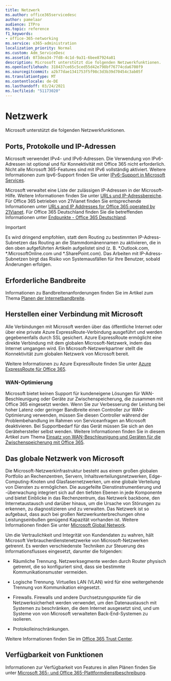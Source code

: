 ```yaml
---
title: Netzwerk
ms.author: office365servicedesc
author: pamelaar
audience: ITPro
ms.topic: reference
f1_keywords:
- office-365-networking
ms.service: o365-administration
localization_priority: Normal
ms.custom: Adm_ServiceDesc
ms.assetid: 073dea34-7fd8-4c1d-9a31-6bee87924a81
description: Microsoft unterstützt die folgenden Netzwerkfunktionen.
ms.openlocfilehash: 318437ce65c5ced55d42e798bf76774cda6708f9
ms.sourcegitcommit: a2b77dae1341753f5f98c3d3b39d70454c3ab05f
ms.translationtype: MT
ms.contentlocale: de-DE
ms.lasthandoff: 03/24/2021
ms.locfileid: "51173020"
---
```

# <a name="networking"></a>Netzwerk

Microsoft unterstützt die folgenden Netzwerkfunktionen.
  
## <a name="ports-protocols-and-ip-addresses"></a>Ports, Protokolle und IP-Adressen

Microsoft verwendet IPv4- und IPv6-Adressen. Die Verwendung von IPv6-Adressen ist optional und für Konnektivität mit Office 365 nicht erforderlich. Nicht alle Microsoft 365-Features sind mit IPv6 vollständig aktiviert. Weitere Informationen zum Ipv6-Support finden Sie unter [IPv6-Support in Microsoft Services](/office365/enterprise/ipv6-support).
  
Microsoft verwaltet eine Liste der zulässigen IP-Adressen in der Microsoft-Hilfe. Weitere Informationen finden Sie unter [URLs und IP-Adressbereiche](/office365/enterprise/urls-and-ip-address-ranges). Für Office 365 betrieben von 21Vianet finden Sie entsprechende Informationen unter [URLs and IP Addresses for Office 365 operated by 21Vianet](/office365/enterprise/managing-office-365-endpoints). Für Office 365 Deutschland finden Sie die betreffenden Informationen unter [Endpunkte - Office 365 Deutschland](https://support.office.com/article/Office-365-Germany-endpoints-8a113a50-0071-4155-bb8e-eba5a8dbd4c8).
  
> [!IMPORTANT]
> Es wird dringend empfohlen, statt dem Routing zu bestimmten IP-Adress-Subnetzen das Routing an die Stammdomänennamen zu aktivieren, die in den oben aufgeführten Artikeln aufgelistet sind (z. B. \*.Outlook.com, \*.MicrosoftOnline.com und \*.SharePoint.com). Das Arbeiten mit IP-Adress-Subnetzen birgt das Risiko von Systemausfällen für Ihre Benutzer, sobald Änderungen erfolgen. 
  
## <a name="bandwidth-requirements"></a>Erforderliche Bandbreite

Informationen zu Bandbreitenanforderungen finden Sie im Artikel zum Thema [Planen der Internetbandbreite](/office365/enterprise/network-planning-and-performance).
  
## <a name="connecting-to-microsoft"></a>Herstellen einer Verbindung mit Microsoft

Alle Verbindungen mit Microsoft werden über das öffentliche Internet oder über eine private Azure ExpressRoute-Verbindung ausgeführt und werden gegebenenfalls durch SSL gesichert. Azure ExpressRoute ermöglicht eine direkte Verbindung mit dem globalen Microsoft-Netzwerk, indem das Internet umgangen wird. Ein Microsoft-Netzwerkpartner stellt die Konnektivität zum globalen Netzwerk von Microsoft bereit.
  
Weitere Informationen zu Azure ExpressRoute finden Sie unter [Azure ExpressRoute für Office 365](/microsoft-365/enterprise/azure-expressroute).
  
### <a name="wan-accelerators"></a>WAN-Optimierung

Microsoft bietet keinen Support für kundeneigene Lösungen für WAN-Beschleunigung oder Geräte zur Zwischenspeicherung, die zusammen mit Office 365 eingesetzt werden. Wenn Sie zur Verbesserung der Leistung bei hoher Latenz oder geringer Bandbreite einen Controller zur WAN-Optimierung verwenden, müssen Sie diesen Controller während der Problembehandlung im Rahmen von Serviceanfragen an Microsoft deaktivieren. Bei Supportbedarf für das Gerät müssen Sie sich an den Gerätehersteller selbst wenden. Weitere Informationen finden Sie in diesem Artikel zum Thema [Einsatz von WAN-Beschleunigung und Geräten für die Zwischenspeicherung mit Office 365](https://support.microsoft.com/help/2690045/using-third-party-network-devices-or-solutions-with-office-365).
  
## <a name="the-global-microsoft-network"></a>Das globale Netzwerk von Microsoft

Die Microsoft-Netzwerkinfrastruktur besteht aus einem großen globalen Portfolio an Rechenzentren, Servern, Inhaltsverteilungsnetzwerken, Edge-Computing-Knoten und Glasfasernetzwerken, um eine globale Verteilung von Diensten zu ermöglichen. Die ausgefeilte Dienstinstrumentierung und -überwachung integriert sich auf den tiefsten Ebenen in jede Komponente und bietet Einblicke in das Rechenzentrum, das Netzwerk backbone, den Internetaustausch und darüber hinaus, um die Ursache von Störungen zu erkennen, zu diagnostizieren und zu verwalten. Das Netzwerk ist so aufgebaut, dass auch bei großen Netzwerkunterbrechungen ohne Leistungseinbußen genügend Kapazität vorhanden ist. Weitere Informationen finden Sie unter [Microsoft Global Network](/azure/networking/microsoft-global-network). 
  
Um die Vertraulichkeit und Integrität von Kundendaten zu wahren, hält Microsoft Verbraucherdienstenetzwerke von Microsoft-Netzwerken getrennt. Es werden verschiedenste Techniken zur Steuerung des Informationsflusses eingesetzt, darunter die folgenden:
  
- Räumliche Trennung. Netzwerksegmente werden durch Router physisch getrennt, die so konfiguriert sind, dass sie bestimmte Kommunikationsmuster vermeiden.
    
- Logische Trennung. Virtuelles LAN (VLAN) wird für eine weitergehende Trennung von Kommunikation eingesetzt.
    
- Firewalls. Firewalls und andere Durchsetzungspunkte für die Netzwerksicherheit werden verwendet, um den Datenaustausch mit Systemen zu beschränken, die dem Internet ausgesetzt sind, und um Systeme von von Microsoft verwalteten Back-End-Systemen zu isolieren. 
    
- Protokolleinschränkungen.
    
Weitere Informationen finden Sie im [Office 365 Trust Center](https://www.microsoft.com/trust-center). 
  
## <a name="feature-availability"></a>Verfügbarkeit von Funktionen

Informationen zur Verfügbarkeit von Features in allen Plänen finden Sie unter [Microsoft 365- und Office 365-Plattformdienstbeschreibung](office-365-platform-service-description.md).
